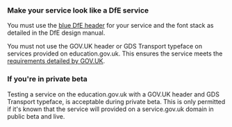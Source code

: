 ### Make your service look like a DfE service

You must use the [blue DfE header](https://design.education.gov.uk/design-system/components/header) for your service and the font stack as detailed in the DfE design manual.

You must not use the GOV.UK header or GDS Transport typeface on services provided on education.gov.uk. This ensures the service meets the [requirements detailed by GOV.UK](https://www.gov.uk/service-manual/design/making-your-service-look-like-govuk#if-your-service-isnt-on-govuk).

### If you're in private beta

Testing a service on the education.gov.uk with a GOV.UK header and GDS Transport typeface, is acceptable during private beta. This is only permitted if it's known that the service will provided on a service.gov.uk domain in public beta and live.